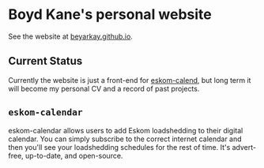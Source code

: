 # Boyd Kane's personal website

See the website at [beyarkay.github.io](https://beyarkay.github.io).

## Current Status

Currently the website is just a front-end for
[eskom-calend](https://github.com/beyarkay/eskom-calendar/releases/tag/latest),
but long term it will become my personal CV and a record of past projects.


## `eskom-calendar`

eskom-calendar allows users to add Eskom loadshedding to their digital
calendar. You can simply subscribe to the correct internet calendar and then
you'll see your loadshedding schedules for the rest of time. It's advert-free,
up-to-date, and open-source.


